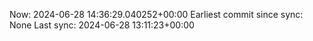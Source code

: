 Now: 2024-06-28 14:36:29.040252+00:00 Earliest commit since sync: None Last sync: 2024-06-28 13:11:23+00:00
